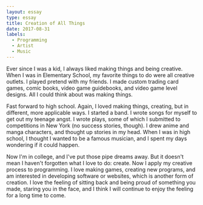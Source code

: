 ```yaml
---
layout: essay
type: essay
title: Creation of All Things
date: 2017-08-31
labels:
  - Programming
  - Artist
  - Music
---
```


Ever since I was a kid, I always liked making things and being creative. When I was in Elementary School, my favorite things to do were all creative outlets. I played pretend with my friends. I made custom trading card games, comic books, video game guidebooks, and video game level designs. All I could think about was making things. 

Fast forward to high school. Again, I loved making things, creating, but in different, more applicable ways. I started a band. I wrote songs for myself to get out my teenage angst. I wrote plays, some of which I submitted to competitions in New York (no success stories, though). I drew anime and manga characters, and thought up stories in my head. When I was in high school, I thought I wanted to be a famous musician, and I spent my days wondering if it could happen.

Now I'm in college, and I've put those pipe dreams away. But it doesn't mean I haven't forgotten what I love to do: create. Now I apply my creative process to programming. I love making games, creating new programs, and am interested in developing software or websites, which is another form of creation. I love the feeling of sitting back and being proud of something you made, staring you in the face, and I think I will continue to enjoy the feeling for a long time to come.


